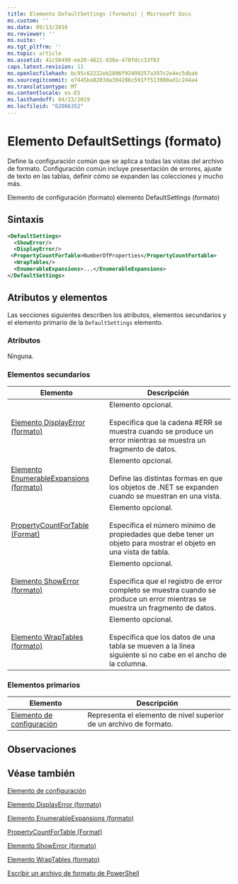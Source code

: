 ```yaml
---
title: Elemento DefaultSettings (formato) | Microsoft Docs
ms.custom: ''
ms.date: 09/13/2016
ms.reviewer: ''
ms.suite: ''
ms.tgt_pltfrm: ''
ms.topic: article
ms.assetid: 41c56499-ee20-4821-830a-478fdcc33f83
caps.latest.revision: 11
ms.openlocfilehash: bc95c62222eb2806f92499257a397c2e4ec5dbab
ms.sourcegitcommit: e7445ba8203da304286c591ff513900ad1c244a4
ms.translationtype: MT
ms.contentlocale: es-ES
ms.lasthandoff: 04/23/2019
ms.locfileid: "62066352"
---
```

# <a name="defaultsettings-element-format"></a>Elemento DefaultSettings (formato)

Define la configuración común que se aplica a todas las vistas del archivo de formato. Configuración común incluye presentación de errores, ajuste de texto en las tablas, definir cómo se expanden las colecciones y mucho más.

Elemento de configuración (formato) elemento DefaultSettings (formato)

## <a name="syntax"></a>Sintaxis

```xml
<DefaultSettings>
  <ShowError/>
  <DisplayError/>
 <PropertyCountForTable>NumberOfProperties</PropertyCountFortable>
  <WrapTables/>
  <EnumerableExpansions>...</EnumerableExpansions>
</DefaultSettings>
```

## <a name="attributes-and-elements"></a>Atributos y elementos

Las secciones siguientes describen los atributos, elementos secundarios y el elemento primario de la `DefaultSettings` elemento.

### <a name="attributes"></a>Atributos

Ninguna.

### <a name="child-elements"></a>Elementos secundarios

|Elemento|Descripción|
|-------------|-----------------|
|[Elemento DisplayError (formato)](./displayerror-element-format.md)|Elemento opcional.<br /><br /> Especifica que la cadena #ERR se muestra cuando se produce un error mientras se muestra un fragmento de datos.|
|[Elemento EnumerableExpansions (formato)](./enumerableexpansions-element-format.md)|Elemento opcional.<br /><br /> Define las distintas formas en que los objetos de .NET se expanden cuando se muestran en una vista.|
|[PropertyCountForTable (Format)](./propertycountfortable-element-format.md)|Elemento opcional.<br /><br /> Especifica el número mínimo de propiedades que debe tener un objeto para mostrar el objeto en una vista de tabla.|
|[Elemento ShowError (formato)](./showerror-element-format.md)|Elemento opcional.<br /><br /> Especifica que el registro de error completo se muestra cuando se produce un error mientras se muestra un fragmento de datos.|
|[Elemento WrapTables (formato)](./wraptables-element-format.md)|Elemento opcional.<br /><br /> Especifica que los datos de una tabla se mueven a la línea siguiente si no cabe en el ancho de la columna.|

### <a name="parent-elements"></a>Elementos primarios

|Elemento|Descripción|
|-------------|-----------------|
|[Elemento de configuración](./configuration-element-format.md)|Representa el elemento de nivel superior de un archivo de formato.|

## <a name="remarks"></a>Observaciones

## <a name="see-also"></a>Véase también

[Elemento de configuración](./configuration-element-format.md)

[Elemento DisplayError (formato)](./displayerror-element-format.md)

[Elemento EnumerableExpansions (formato)](./enumerableexpansions-element-format.md)

[PropertyCountForTable (Format)](./propertycountfortable-element-format.md)

[Elemento ShowError (formato)](./showerror-element-format.md)

[Elemento WrapTables (formato)](./wraptables-element-format.md)

[Escribir un archivo de formato de PowerShell](./writing-a-powershell-formatting-file.md)
